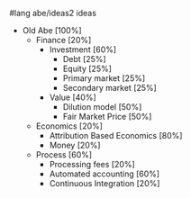 #lang abe/ideas2 ideas

* Old Abe [100%]
  * Finance [20%]
    * Investment [60%]
      * Debt [25%]
      * Equity [25%]
      * Primary market [25%]
      * Secondary market [25%]
    * Value [40%]
      * Dilution model [50%]
      * Fair Market Price [50%]
  * Economics [20%]
    * Attribution Based Economics [80%]
    * Money [20%]
  * Process [60%]
    * Processing fees [20%]
    * Automated accounting [60%]
    * Continuous Integration [20%]
